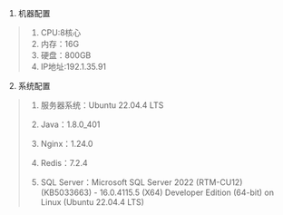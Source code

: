 1. 机器配置

> 1. CPU:8核心
> 2. 内存：16G
> 3. 硬盘：800GB
> 4. IP地址:192.1.35.91

2. 系统配置

> 1. 服务器系统：Ubuntu 22.04.4 LTS
>
> 2. Java：1.8.0_401
> 3. Nginx：1.24.0
> 4. Redis：7.2.4
> 5. SQL Server：Microsoft SQL Server 2022 (RTM-CU12) (KB5033663) - 16.0.4115.5 (X64) Developer Edition (64-bit) on Linux (Ubuntu 22.04.4 LTS) <X64>